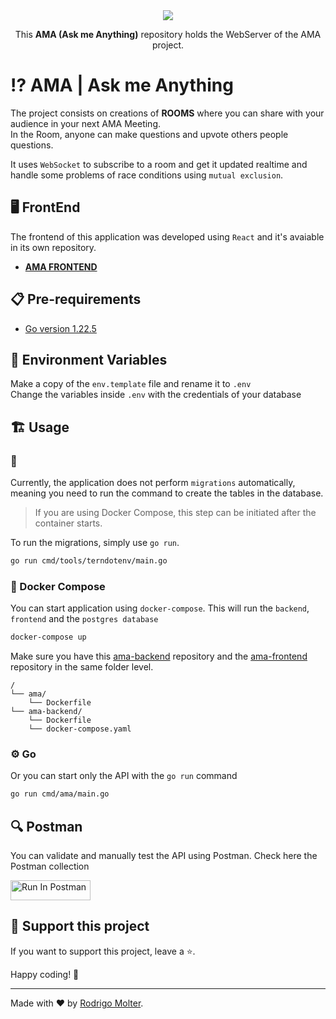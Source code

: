 <div align="center">
  <img src="https://github.com/user-attachments/assets/f86cffbd-c1e8-4367-9f08-55378decbfdf">
  
  This **AMA (Ask me Anything)** repository holds the WebServer of the AMA project.
</div>

# ⁉ AMA | Ask me Anything
The project consists on creations of **ROOMS** where you can share with your audience in your next AMA Meeting.  
In the Room, anyone can make questions and upvote others people questions.

It uses `WebSocket` to subscribe to a room and get it updated realtime and handle some problems of race conditions using `mutual exclusion`. 

## 🖥 FrontEnd
The frontend of this application was developed using `React` and it's avaiable in its own repository.  

- **[AMA FRONTEND](https://github.com/rodrigomolter/ama)**

## 📋 Pre-requirements

- [Go version 1.22.5](https://go.dev/doc/install)

## 🌲 Environment Variables
Make a copy of the `env.template` file and rename it to `.env`  
Change the variables inside `.env` with the credentials of your database

## 🏗️ Usage

### 🔄 
Currently, the application does not perform `migrations` automatically, meaning you need to run the command to create the tables in the database.

> If you are using Docker Compose, this step can be initiated after the container starts.

To run the migrations, simply use `go run`.
```sh
go run cmd/tools/terndotenv/main.go
```

### 🐋 Docker Compose
You can start application using `docker-compose`. This will run the `backend`, `frontend` and the `postgres database`
```sh
docker-compose up
```
Make sure you have this [ama-backend](https://github.com/rodrigomolter/ama-backend) repository and the [ama-frontend](https://github.com/rodrigomolter/ama) repository in the same folder level.
```
/
└── ama/
    └── Dockerfile
└── ama-backend/
    └── Dockerfile
    └── docker-compose.yaml
```

### ⚙ Go
Or you can start only the API with the `go run` command
```sh
go run cmd/ama/main.go
```

## 🔍 Postman 
You can validate and manually test the API using Postman. Check here the Postman collection

[<img src="https://run.pstmn.io/button.svg" alt="Run In Postman" style="width: 128px; height: 32px;">](https://app.getpostman.com/run-collection/29423847-510aa0f8-b3a8-4851-beb8-213f69201c2c?action=collection%2Ffork&source=rip_markdown&collection-url=entityId%3D29423847-510aa0f8-b3a8-4851-beb8-213f69201c2c%26entityType%3Dcollection%26workspaceId%3D634d18e6-9a9f-45a7-a562-69e352023655)

## 🙌 Support this project

If you want to support this project, leave a ⭐.

Happy coding! 🚀

___

Made with ❤️ by [Rodrigo Molter](https://www.linkedin.com/in/rodrigo-molter/).

